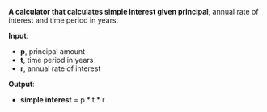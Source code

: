 **A calculator that calculates simple interest given principal**, annual rate of interest and time period in years.

**Input**:
*   **p**, principal amount
*   **t**, time period in years
*   **r**, annual rate of interest

**Output**:
*   **simple interest** = p * t * r
